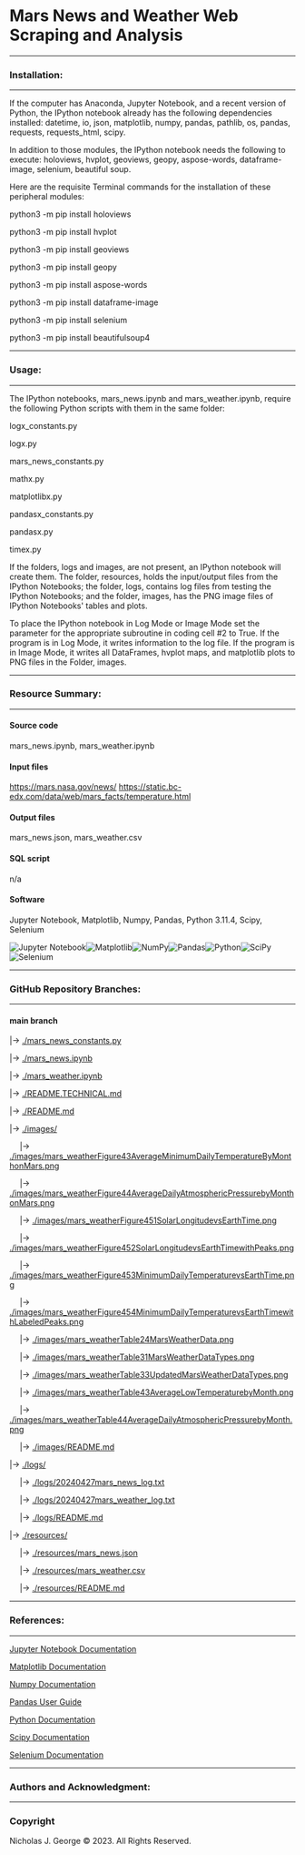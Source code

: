 # **Mars News and Weather Web Scraping and Analysis**

----

### **Installation:**

----

If the computer has Anaconda, Jupyter Notebook, and a recent version of Python, the IPython notebook already has the following dependencies installed: datetime, io, json, matplotlib, numpy, pandas, pathlib, os, pandas, requests, requests_html, scipy.

In addition to those modules, the IPython notebook needs the following to execute: holoviews, hvplot, geoviews, geopy, aspose-words, dataframe-image, selenium, beautiful soup.

Here are the requisite Terminal commands for the installation of these peripheral modules:

python3 -m pip install holoviews

python3 -m pip install hvplot

python3 -m pip install geoviews

python3 -m pip install geopy

python3 -m pip install aspose-words

python3 -m pip install dataframe-image

python3 -m pip install selenium

python3 -m pip install beautifulsoup4

----

### **Usage:**

----

The IPython notebooks, mars_news.ipynb and mars_weather.ipynb, require the following Python scripts with them in the same folder:

logx_constants.py

logx.py

mars_news_constants.py

mathx.py

matplotlibx.py

pandasx_constants.py

pandasx.py

timex.py

If the folders, logs and images, are not present, an IPython notebook will create them.  The folder, resources, holds the input/output files from the IPython Notebooks; the folder, logs, contains log files from testing the IPython Notebooks; and the folder, images, has the PNG image files of IPython Notebooks' tables and plots.

To place the IPython notebook in Log Mode or Image Mode set the parameter for the appropriate subroutine in coding cell #2 to True. If the program is in Log Mode, it writes information to the log file. If the program is in Image Mode, it writes all DataFrames, hvplot maps, and matplotlib plots to PNG files in the Folder, images.

----

### **Resource Summary:**

----

#### Source code

mars_news.ipynb, mars_weather.ipynb

#### Input files

https://mars.nasa.gov/news/
https://static.bc-edx.com/data/web/mars_facts/temperature.html

#### Output files

mars_news.json, mars_weather.csv

#### SQL script

n/a

#### Software

Jupyter Notebook, Matplotlib, Numpy, Pandas, Python 3.11.4, Scipy, Selenium

![Jupyter Notebook](https://img.shields.io/badge/jupyter-%23FA0F00.svg?style=for-the-badge&logo=jupyter&logoColor=white)![Matplotlib](https://img.shields.io/badge/Matplotlib-%23ffffff.svg?style=for-the-badge&logo=Matplotlib&logoColor=black)![NumPy](https://img.shields.io/badge/numpy-%23013243.svg?style=for-the-badge&logo=numpy&logoColor=white)![Pandas](https://img.shields.io/badge/pandas-%23150458.svg?style=for-the-badge&logo=pandas&logoColor=white)![Python](https://img.shields.io/badge/python-3670A0?style=for-the-badge&logo=python&logoColor=ffdd54)![SciPy](https://img.shields.io/badge/SciPy-%230C55A5.svg?style=for-the-badge&logo=scipy&logoColor=%white)![Selenium](https://img.shields.io/badge/-selenium-%43B02A?style=for-the-badge&logo=selenium&logoColor=white)

----

### **GitHub Repository Branches:**

----

#### main branch 

|&rarr; [./mars_news_constants.py](./mars_news_constants.py)

|&rarr; [./mars_news.ipynb](./mars_news.ipynb)

|&rarr; [./mars_weather.ipynb](./mars_weather.ipynb)

|&rarr; [./README.TECHNICAL.md](./README.TECHNICAL.md)

|&rarr; [./README.md](./README.md)

|&rarr; [./images/](./images/)

  &emsp; |&rarr; [./images/mars_weatherFigure43AverageMinimumDailyTemperatureByMonthonMars.png](./images/mars_weatherFigure43AverageMinimumDailyTemperatureByMonthonMars.png)
  
  &emsp; |&rarr; [./images/mars_weatherFigure44AverageDailyAtmosphericPressurebyMonthonMars.png](./images/mars_weatherFigure44AverageDailyAtmosphericPressurebyMonthonMars.png)
  
  &emsp; |&rarr; [./images/mars_weatherFigure451SolarLongitudevsEarthTime.png](./images/mars_weatherFigure451SolarLongitudevsEarthTime.png)
  
  &emsp; |&rarr; [./images/mars_weatherFigure452SolarLongitudevsEarthTimewithPeaks.png](./images/mars_weatherFigure452SolarLongitudevsEarthTimewithPeaks.png)
  
  &emsp; |&rarr; [./images/mars_weatherFigure453MinimumDailyTemperaturevsEarthTime.png](./images/mars_weatherFigure453MinimumDailyTemperaturevsEarthTime.png)
  
  &emsp; |&rarr; [./images/mars_weatherFigure454MinimumDailyTemperaturevsEarthTimewithLabeledPeaks.png](./images/mars_weatherFigure454MinimumDailyTemperaturevsEarthTimewithLabeledPeaks.png)
  
  &emsp; |&rarr; [./images/mars_weatherTable24MarsWeatherData.png](./images/mars_weatherTable24MarsWeatherData.png)
  
  &emsp; |&rarr; [./images/mars_weatherTable31MarsWeatherDataTypes.png](./images/mars_weatherTable31MarsWeatherDataTypes.png)

  &emsp; |&rarr; [./images/mars_weatherTable33UpdatedMarsWeatherDataTypes.png](./images/mars_weatherTable33UpdatedMarsWeatherDataTypes.png)
  
  &emsp; |&rarr; [./images/mars_weatherTable43AverageLowTemperaturebyMonth.png](./images/mars_weatherTable43AverageLowTemperaturebyMonth.png)
  
  &emsp; |&rarr; [./images/mars_weatherTable44AverageDailyAtmosphericPressurebyMonth.png](./images/mars_weatherTable44AverageDailyAtmosphericPressurebyMonth.png)

  &emsp; |&rarr; [./images/README.md](./images/README.md)

|&rarr; [./logs/](./logs/)

  &emsp; |&rarr; [./logs/20240427mars_news_log.txt](./logs/20240427mars_news_log.txt)

  &emsp; |&rarr; [./logs/20240427mars_weather_log.txt](./logs/20240427mars_weather_log.txt)

  &emsp; |&rarr; [./logs/README.md](./logs/README.md)

|&rarr; [./resources/](./resources/)

  &emsp; |&rarr; [./resources/mars_news.json](./resources/mars_news.json)

  &emsp; |&rarr; [./resources/mars_weather.csv](./resources/mars_weather.csv)

  &emsp; |&rarr; [./resources/README.md](./resources/README.md)

----

### **References:**

----

[Jupyter Notebook Documentation](https://jupyter-notebook.readthedocs.io/en/stable/)

[Matplotlib Documentation](https://matplotlib.org/stable/index.html)

[Numpy Documentation](https://numpy.org/doc/1.26/)

[Pandas User Guide](https://pandas.pydata.org/docs/user_guide/index.html)

[Python Documentation](https://docs.python.org/3/contents.html)

[Scipy Documentation](https://docs.scipy.org/doc/scipy/)

[Selenium Documentation](https://selenium-python.readthedocs.io/index.html)

----

### **Authors and Acknowledgment:**

----

### Copyright

Nicholas J. George © 2023. All Rights Reserved.

